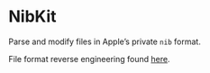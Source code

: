 # NibKit

Parse and modify files in Apple’s private `nib` format.

File format reverse engineering found [here](https://github.com/matsmattsson/nibsqueeze/blob/0fa59400588ac20417f0692b4e1d55d5403f7ab0/NibArchive.md).
